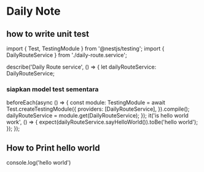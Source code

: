 # Daily Note

## how to write unit test

import { Test, TestingModule } from '@nestjs/testing';
import { DailyRouteService } from './daily-route.service';

describe('Daily Route service', () => {
let dailyRouteService: DailyRouteService;

### siapkan model test sementara

beforeEach(async () => {
const module: TestingModule = await Test.createTestingModule({
providers: [DailyRouteService],
}).compile();
dailyRouteService = module.get(DailyRouteService);
});
it('is hello world work', () => {
expect(dailyRouteService.sayHelloWorld()).toBe('hello world');
});
});

## How to Print hello world

console.log('hello world')
